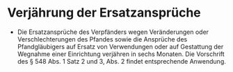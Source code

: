 # Verjährung der Ersatzansprüche

- Die Ersatzansprüche des Verpfänders wegen Veränderungen oder Verschlechterungen des Pfandes sowie die Ansprüche des Pfandgläubigers auf Ersatz von Verwendungen oder auf Gestattung der Wegnahme einer Einrichtung verjähren in sechs Monaten. Die Vorschrift des § 548 Abs. 1 Satz 2 und 3, Abs. 2 findet entsprechende Anwendung.

